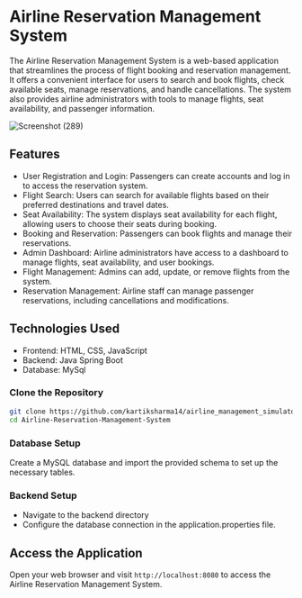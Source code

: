 # Airline Reservation Management System

The Airline Reservation Management System is a web-based application that streamlines the process of flight booking and reservation management. It offers a convenient interface for users to search and book flights, check available seats, manage reservations, and handle cancellations. The system also provides airline administrators with tools to manage flights, seat availability, and passenger information.

![Screenshot (289)](https://github.com/ImeshaDilshani/Airline-Reservation-Management-System/assets/93858302/28855982-352a-4b09-a0a5-d7aa8bcf6c5f)


## Features
- User Registration and Login: Passengers can create accounts and log in to access the reservation system.
- Flight Search: Users can search for available flights based on their preferred destinations and travel dates.
- Seat Availability: The system displays seat availability for each flight, allowing users to choose their seats during booking.
- Booking and Reservation: Passengers can book flights and manage their reservations.
- Admin Dashboard: Airline administrators have access to a dashboard to manage flights, seat availability, and user bookings.
- Flight Management: Admins can add, update, or remove flights from the system.
- Reservation Management: Airline staff can manage passenger reservations, including cancellations and modifications.

## Technologies Used
- Frontend: HTML, CSS, JavaScript
- Backend: Java Spring Boot
- Database: MySql

### Clone the Repository
```bash
git clone https://github.com/kartiksharma14/airline_management_simulator.git
cd Airline-Reservation-Management-System
```
### Database Setup
Create a MySQL database and import the provided schema to set up the necessary tables.

### Backend Setup
- Navigate to the backend directory
- Configure the database connection in the application.properties file.

## Access the Application
Open your web browser and visit ```http://localhost:8080``` to access the Airline Reservation Management System.


